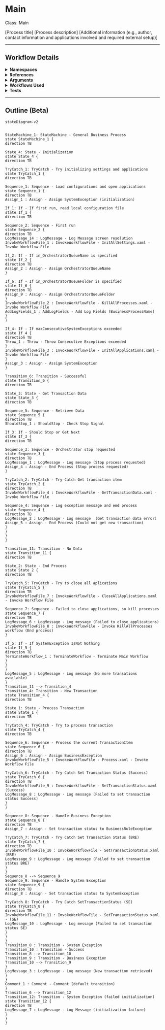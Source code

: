 # Main
Class: Main

[Process title]
[Process description]
[Additional information (e.g., author, contact information and applications involved and required external setup)]

<hr />

## Workflow Details
<details>
    <summary>
    <b>Namespaces</b>
    </summary>
    
- GlobalConstantsNamespace
- GlobalVariablesNamespace
- System
- System.Activities
- System.Activities.DynamicUpdate
- System.Activities.Statements
- System.Collections
- System.Collections.Generic
- System.Collections.ObjectModel
- System.Data
- System.Linq
- System.Linq.Expressions
- System.Reflection
- System.Runtime.InteropServices
- System.Runtime.Serialization
- System.Text
- System.Windows
- UiPath.Core
- UiPath.Core.Activities


</details>
<details>
    <summary>
    <b>References</b>
    </summary>

- Microsoft.Bcl.AsyncInterfaces
- Microsoft.CSharp
- NPOI
- PresentationCore
- PresentationFramework
- System
- System.Activities
- System.Collections
- System.ComponentModel
- System.ComponentModel.Composition
- System.ComponentModel.Primitives
- System.ComponentModel.TypeConverter
- System.Configuration.ConfigurationManager
- System.Console
- System.Core
- System.Data
- System.Data.Common
- System.Data.SqlClient
- System.Linq
- System.Memory
- System.Memory.Data
- System.ObjectModel
- System.Private.CoreLib
- System.Private.ServiceModel
- System.Private.Uri
- System.Private.Xml
- System.Runtime.Serialization
- System.Security.Permissions
- System.ServiceModel
- System.ServiceModel.Activities
- System.ValueTuple
- System.Xaml
- System.Xml
- System.Xml.Linq
- UiPath.Excel
- UiPath.Studio.Constants
- UiPath.System.Activities
- UiPath.System.Activities.Design
- WindowsBase
- WindowsFormsIntegration


</details>
<details>
    <summary>
    <b>Arguments</b>
    </summary>

| Name | Direction | Type | Description |
|  --- | --- | --- | ---  |
| in_OrchestratorQueueName | InArgument | x:String | Allows the Orchestrator queue name to be passed as an argument, instead of only being defined in the configuration file. |
| in_OrchestratorQueueFolder | InArgument | x:String | Allows the Orchestrator folder name where the queue is created to be passed as an argument, instead of only being defined in the configuration file. |

    
</details>
<details>
    <summary>
    <b>Workflows Used</b>
    </summary>

- C:\Users\eyash\Documents\UiPath\LazyFramework\.templates\Performers\REFramework\Framework\InitAllSettings.xaml
- C:\Users\eyash\Documents\UiPath\LazyFramework\.templates\Performers\REFramework\Framework\KillAllProcesses.xaml
- C:\Users\eyash\Documents\UiPath\LazyFramework\.templates\Performers\REFramework\Framework\InitAllApplications.xaml
- C:\Users\eyash\Documents\UiPath\LazyFramework\.templates\Performers\REFramework\Framework\GetTransactionData.xaml
- C:\Users\eyash\Documents\UiPath\LazyFramework\.templates\Performers\REFramework\Framework\CloseAllApplications.xaml
- C:\Users\eyash\Documents\UiPath\LazyFramework\Framework\KillAllProcesses.xaml
- C:\Users\eyash\Documents\UiPath\LazyFramework\.templates\Performers\REFramework\Framework\Process.xaml
- C:\Users\eyash\Documents\UiPath\LazyFramework\.templates\Performers\REFramework\Framework\SetTransactionStatus.xaml

    
</details>
<details>
    <summary>
    <b>Tests</b>
    </summary>



    
</details>

<hr />

## Outline (Beta)

```mermaid
stateDiagram-v2


StateMachine_1: StateMachine - General Business Process
state StateMachine_1 {
direction TB

State_4: State - Initialization
state State_4 {
direction TB

TryCatch_1: TryCatch - Try initializing settings and applications
state TryCatch_1 {
direction TB

Sequence_1: Sequence - Load configurations and open applications
state Sequence_1 {
direction TB
Assign_1 : Assign - Assign SystemException (initialization)

If_1: If - If first run, read local configuration file
state If_1 {
direction TB

Sequence_2: Sequence - First run
state Sequence_2 {
direction TB
LogMessage_14 : LogMessage - Log Message screen resolution
InvokeWorkflowFile_1 : InvokeWorkflowFile - InitAllSettings.xaml - Invoke Workflow File

If_2: If - If in_OrchestratorQueueName is specified
state If_2 {
direction TB
Assign_2 : Assign - Assign OrchestratorQueueName
}

If_6: If - If in_OrchestratorQueueFolder is specified
state If_6 {
direction TB
Assign_9 : Assign - Assign OrchestratorQueueFolder
}
InvokeWorkflowFile_2 : InvokeWorkflowFile - KillAllProcesses.xaml - Invoke Workflow File
AddLogFields_1 : AddLogFields - Add Log Fields (BusinessProcessName)
}
}

If_4: If - If maxConsecutiveSystemExceptions exceeded
state If_4 {
direction TB
Throw_1 : Throw - Throw Consecutive Exceptions exceeded
}
InvokeWorkflowFile_3 : InvokeWorkflowFile - InitAllApplications.xaml - Invoke Workflow File
}
Assign_3 : Assign - Assign SystemException
}

Transition_6: Transition - Successful
state Transition_6 {
direction TB

State_3: State - Get Transaction Data
state State_3 {
direction TB

Sequence_5: Sequence - Retrieve Data
state Sequence_5 {
direction TB
ShouldStop_1 : ShouldStop - Check Stop Signal

If_3: If - Should Stop or Get Next
state If_3 {
direction TB

Sequence_3: Sequence - Orchestrator stop requested
state Sequence_3 {
direction TB
LogMessage_1 : LogMessage - Log message (Stop process requested)
Assign_4 : Assign - End Process (Stop process requested)
}

TryCatch_2: TryCatch - Try Catch Get transaction item
state TryCatch_2 {
direction TB
InvokeWorkflowFile_4 : InvokeWorkflowFile - GetTransactionData.xaml - Invoke Workflow File

Sequence_4: Sequence - Log exception message and end process
state Sequence_4 {
direction TB
LogMessage_2 : LogMessage - Log message  (Get transaction data error)
Assign_5 : Assign - End Process (Could not get new transaction)
}
}
}
}

Transition_11: Transition - No Data
state Transition_11 {
direction TB

State_2: State - End Process
state State_2 {
direction TB

TryCatch_5: TryCatch - Try to close all aplications
state TryCatch_5 {
direction TB
InvokeWorkflowFile_7 : InvokeWorkflowFile - CloseAllApplications.xaml - Invoke Workflow File

Sequence_7: Sequence - Failed to close applications, so kill processes
state Sequence_7 {
direction TB
LogMessage_6 : LogMessage - Log message (Failed to close applications)
InvokeWorkflowFile_8 : InvokeWorkflowFile - Invoke KillAllProcesses workflow (End process)
}

If_5: If - If SystemException IsNot Nothing
state If_5 {
direction TB
TerminateWorkflow_1 : TerminateWorkflow - Terminate Main Workflow
}
}
}
LogMessage_5 : LogMessage - Log message (No more transations available)
}
Transition_11 --> Transition_4
Transition_4: Transition - New Transaction
state Transition_4 {
direction TB

State_1: State - Process Transaction
state State_1 {
direction TB

TryCatch_4: TryCatch - Try to process transaction
state TryCatch_4 {
direction TB

Sequence_6: Sequence - Process the current TransactionItem
state Sequence_6 {
direction TB
Assign_6 : Assign - Assign BusinessException
InvokeWorkflowFile_5 : InvokeWorkflowFile - Process.xaml - Invoke Workflow File

TryCatch_6: TryCatch - Try Catch Set Transaction Status (Success)
state TryCatch_6 {
direction TB
InvokeWorkflowFile_9 : InvokeWorkflowFile - SetTransactionStatus.xaml (Success)
LogMessage_8 : LogMessage - Log message (Failed to set transaction status Success)
}
}

Sequence_8: Sequence - Handle Business Exception
state Sequence_8 {
direction TB
Assign_7 : Assign - Set transaction status to BusinessRuleException

TryCatch_7: TryCatch - Try Catch Set Transaction Status (BRE)
state TryCatch_7 {
direction TB
InvokeWorkflowFile_10 : InvokeWorkflowFile - SetTransactionStatus.xaml (BRE)
LogMessage_9 : LogMessage - Log message (Failed to set transaction status BRE)
}
}
Sequence_8 --> Sequence_9
Sequence_9: Sequence - Handle System Exception
state Sequence_9 {
direction TB
Assign_8 : Assign - Set transaction status to SystemException

TryCatch_8: TryCatch - Try Catch SetTransactionStatus (SE)
state TryCatch_8 {
direction TB
InvokeWorkflowFile_11 : InvokeWorkflowFile - SetTransactionStatus.xaml - (SE)
LogMessage_10 : LogMessage - Log message (Failed to set transaction status SE)
}
}
}
Transition_8 : Transition - System Exception
Transition_10 : Transition - Success
Transition_8 --> Transition_10
Transition_9 : Transition - Business Exception
Transition_10 --> Transition_9
}
LogMessage_3 : LogMessage - Log message (New transaction retrieved)
}
}
Comment_1 : Comment - Comment (default transition)
}
Transition_6 --> Transition_12
Transition_12: Transition - System Exception (failed initialization)
state Transition_12 {
direction TB
LogMessage_7 : LogMessage - Log Message (initialization failure)
}
}
}
```